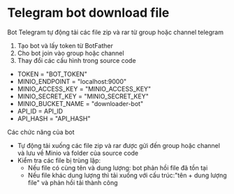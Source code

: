 # Telegram bot download file
Bot Telegram tự động tải các file zip và rar từ group hoặc channel telegram

1. Tạo bot và lấy token từ BotFather
2. Cho bot join vào group hoặc channel
3. Thay đổi các cấu hình trong source code
- TOKEN = "BOT_TOKEN" 
- MINIO_ENDPOINT = "localhost:9000"
- MINIO_ACCESS_KEY = "MINIO_ACCESS_KEY"
- MINIO_SECRET_KEY = "MINIO_SECRET_KEY"
- MINIO_BUCKET_NAME = "downloader-bot"
- API_ID = API_ID 
- API_HASH = "API_HASH"

Các chức năng của bot
- Tự động tải xuống các file zip và rar được gửi đến group hoặc channel và lưu về Minio và folder của source code
- Kiểm tra các file bị trùng lặp: 
  - Nếu file có cùng tên và dung lượng: bot phản hồi file đã tồn tại
  - Nếu file khác dung lượng thì tải xuống với cấu trúc:"tên + dung lượng file" và phản hồi tải thành công

